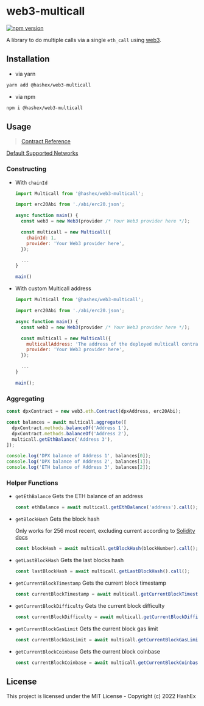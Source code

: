 # web3-multicall

[![npm version](https://badge.fury.io/js/%40hashex%2Fweb3-multicall.svg)](https://badge.fury.io/js/%40hashex%2Fweb3-multicall)

A library to do multiple calls via a single `eth_call` using [web3](https://github.com/ChainSafe/web3.js).

## Installation

- via yarn

```bash
yarn add @hashex/web3-multicall
```

- via npm

```bash
npm i @hashex/web3-multicall
```

## Usage

> [Contract Reference](/src/contract/Multicall.sol)

[Default Supported Networks](./SUPPORTED_NETWORKS.md)

### Constructing

- With `chainId`

  ```js
  import Multicall from '@hashex/web3-multicall';

  import erc20Abi from './abi/erc20.json';

  async function main() {
    const web3 = new Web3(provider /* Your Web3 provider here */);

    const multicall = new Multicall({
      chainId: 1,
      provider: 'Your Web3 provider here',
    });

    ...
  }

  main()
  ```

- With custom Multicall address

  ```js
  import Multicall from '@hashex/web3-multicall';

  import erc20Abi from './abi/erc20.json';

  async function main() {
    const web3 = new Web3(provider /* Your Web3 provider here */);

    const multicall = new Multicall({
      multicallAddress: 'The address of the deployed multicall contract',
      provider: 'Your Web3 provider here',
    });

    ...
  }

  main();
  ```

### Aggregating

```js
const dpxContract = new web3.eth.Contract(dpxAddress, erc20Abi);

const balances = await multicall.aggregate([
  dpxContract.methods.balanceOf('Address 1'),
  dpxContract.methods.balanceOf('Address 2'),
  multicall.getEthBalance('Address 3'),
]);

console.log('DPX balance of Address 1', balances[0]);
console.log('DPX balance of Address 2', balances[1]);
console.log('ETH balance of Address 3', balances[2]);
```

### Helper Functions

- `getEthBalance`
  Gets the ETH balance of an address

  ```js
  const ethBalance = await multicall.getEthBalance('address').call();
  ```

- `getBlockHash`
  Gets the block hash

  Only works for 256 most recent, excluding current according to [Solidity docs](https://docs.soliditylang.org/en/v0.4.24/units-and-global-variables.html#block-and-transaction-properties)

  ```js
  const blockHash = await multicall.getBlockHash(blockNumber).call();
  ```

- `getLastBlockHash`
  Gets the last blocks hash

  ```js
  const lastBlockHash = await multicall.getLastBlockHash().call();
  ```

- `getCurrentBlockTimestamp`
  Gets the current block timestamp

  ```js
  const currentBlockTimestamp = await multicall.getCurrentBlockTimestamp().call();
  ```

- `getCurrentBlockDifficulty`
  Gets the current block difficulty

  ```js
  const currentBlockDifficulty = await multicall.getCurrentBlockDifficulty().call();
  ```

- `getCurrentBlockGasLimit`
  Gets the current block gas limit

  ```js
  const currentBlockGasLimit = await multicall.getCurrentBlockGasLimit().call();
  ```

- `getCurrentBlockCoinbase`
  Gets the current block coinbase

  ```js
  const currentBlockCoinbase = await multicall.getCurrentBlockCoinbase().call();
  ```

## License

This project is licensed under the MIT License - Copyright (c) 2022 HashEx

